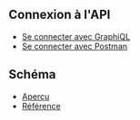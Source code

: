 ## Connexion à l'API
- [Se connecter avec GraphiQL](hasura)
- [Se connecter avec Postman](postman)

## Schéma
- [Aperçu](schema/overview.html)
- [Référence](schema/reference.html)

